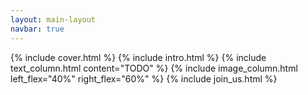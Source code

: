 ```yaml
---
layout: main-layout
navbar: true
---
```


{% include cover.html %} 
{% include intro.html %}
{% include text_column.html content="TODO" %}
{% include image_column.html left_flex="40%" right_flex="60%" %}
{% include join_us.html %} 